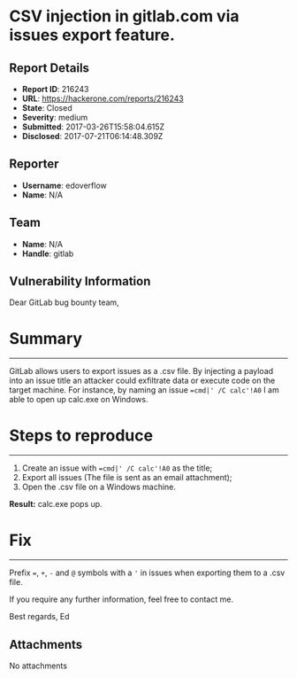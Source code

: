 # CSV injection in gitlab.com via issues export feature.

## Report Details
- **Report ID**: 216243
- **URL**: https://hackerone.com/reports/216243
- **State**: Closed
- **Severity**: medium
- **Submitted**: 2017-03-26T15:58:04.615Z
- **Disclosed**: 2017-07-21T06:14:48.309Z

## Reporter
- **Username**: edoverflow
- **Name**: N/A

## Team
- **Name**: N/A
- **Handle**: gitlab

## Vulnerability Information
Dear GitLab bug bounty team,

# Summary
---

GitLab allows users to export issues as a .csv file. By injecting a payload into an issue title an attacker could exfiltrate data or execute code on the target machine. For instance, by naming an issue `=cmd|' /C calc'!A0` I am able to open up calc.exe on Windows.

# Steps to reproduce
---

1) Create an issue with `=cmd|' /C calc'!A0` as the title;
2) Export all issues (The file is sent as an email attachment);
3) Open the .csv file on a Windows machine.

**Result:** calc.exe pops up.

# Fix
---

Prefix `=`, `+`, `-` and `@` symbols with a `'` in issues when exporting them to a .csv file.

If you require any further information, feel free to contact me.

Best regards,
Ed

## Attachments
No attachments

